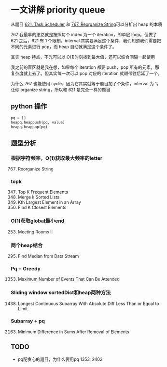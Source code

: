 # 一文讲解 priority queue

从题目 [621. Task Scheduler](https://leetcode.com/problems/task-scheduler/description/) 和 [767. Reorganize String](https://leetcode.com/problems/reorganize-string/description/)可以分析出 heap 的本质

767 我最早的思路就是按照每个 index 为一个 iteration，即单层 loop。但做了 621 之后，621 有 1 个限制，interval.其实要满足这个条件，我们知道我们需要把不同的元素进行 pop，而 heap 自动就满足这个条件了。

其实 heap 特点，不光可以以 O(1)时刻找到最大值，还可以结合间隔一起使用

我之前的盲区就是我在想，如果每个 iteration 都要 push，pop 所有的元素，那复杂度就上去了。但其实每一次可以 pop 对应的 iteration 就顺带往后延了一个。

为什么 767 也能使用 cycle，因为它其实就等于题目加了个条件，interval 为 1，让你 organize string，所以和 621 是完全一样的题目

## python 操作

```Python
pq = []
heapq.heappush(pq, value)
heapq.heappop(pq)

```

## 题型分析

### 根据字符频率，O(1)获取最大频率的letter

767. Reorganize String

### topk

347. Top K Frequent Elements  
23. Merge k Sorted Lists  
215. Kth Largest Element in an Array  
658. Find K Closest Elements

### O(1)获取global最小end

253. Meeting Rooms II

### 两个heap结合

295. Find Median from Data Stream

### Pq + Greedy

1353. Maximum Number of Events That Can Be Attended

### Sliding window sortedDict和heap两种方法

1438. Longest Continuous Subarray With Absolute Diff Less Than or Equal to Limit  

### Subarray + pq

2163. Minimum Difference in Sums After Removal of Elements

## TODO

- pq配贪心的题目，为什么要用pq 1353, 2402

